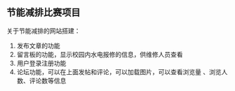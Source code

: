 ## 节能减排比赛项目
 
关于节能减排的网站搭建：
1. 发布文章的功能
2. 留言板的功能，显示校园内水电报修的信息，供维修人员查看
3. 用户登录注册功能
4. 论坛功能，可以在上面发帖和评论，可以加载图片，可以查看浏览量
、浏览人数、评论数等信息